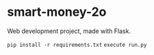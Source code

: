 # smart-money-2o
Web development project, made with Flask.

`pip install -r requirements.txt`
`execute run.py`